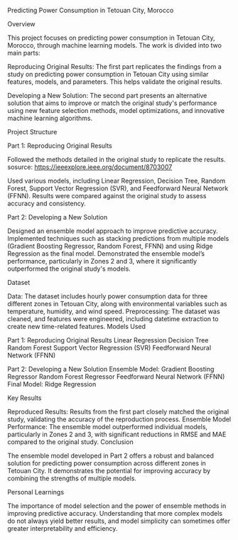 Predicting Power Consumption in Tetouan City, Morocco

Overview

This project focuses on predicting power consumption in Tetouan City, Morocco, through machine learning models. The work is divided into two main parts:

Reproducing Original Results: The first part replicates the findings from a study on predicting power consumption in Tetouan City using similar features, models, and parameters. This helps validate the original results.

Developing a New Solution: The second part presents an alternative solution that aims to improve or match the original study's performance using new feature selection methods, model optimizations, and innovative machine learning algorithms.

Project Structure

Part 1: Reproducing Original Results

Followed the methods detailed in the original study to replicate the results. sosurce: https://ieeexplore.ieee.org/document/8703007

Used various models, including Linear Regression, Decision Tree, Random Forest, Support Vector Regression (SVR), and Feedforward Neural Network (FFNN).
Results were compared against the original study to assess accuracy and consistency.

Part 2: Developing a New Solution

Designed an ensemble model approach to improve predictive accuracy.
Implemented techniques such as stacking predictions from multiple models (Gradient Boosting Regressor, Random Forest, FFNN) and using Ridge Regression as the final model.
Demonstrated the ensemble model’s performance, particularly in Zones 2 and 3, where it significantly outperformed the original study's models.

Dataset

Data: The dataset includes hourly power consumption data for three different zones in Tetouan City, along with environmental variables such as temperature, humidity, and wind speed.
Preprocessing: The dataset was cleaned, and features were engineered, including datetime extraction to create new time-related features.
Models Used

Part 1: Reproducing Original Results
Linear Regression
Decision Tree
Random Forest
Support Vector Regression (SVR)
Feedforward Neural Network (FFNN)


Part 2: Developing a New Solution
Ensemble Model:
Gradient Boosting Regressor
Random Forest Regressor
Feedforward Neural Network (FFNN)
Final Model: Ridge Regression


Key Results

Reproduced Results: Results from the first part closely matched the original study, validating the accuracy of the reproduction process.
Ensemble Model Performance: The ensemble model outperformed individual models, particularly in Zones 2 and 3, with significant reductions in RMSE and MAE compared to the original study.
Conclusion

The ensemble model developed in Part 2 offers a robust and balanced solution for predicting power consumption across different zones in Tetouan City. It demonstrates the potential for improving accuracy by combining the strengths of multiple models.

Personal Learnings

The importance of model selection and the power of ensemble methods in improving predictive accuracy.
Understanding that more complex models do not always yield better results, and model simplicity can sometimes offer greater interpretability and efficiency.
